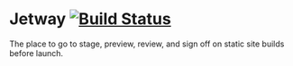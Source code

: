 # Jetway [![Build Status](https://travis-ci.org/grow/jetway.png?branch=master)](https://travis-ci.org/grow/jetway)

The place to go to stage, preview, review, and sign off on static site builds before launch.
